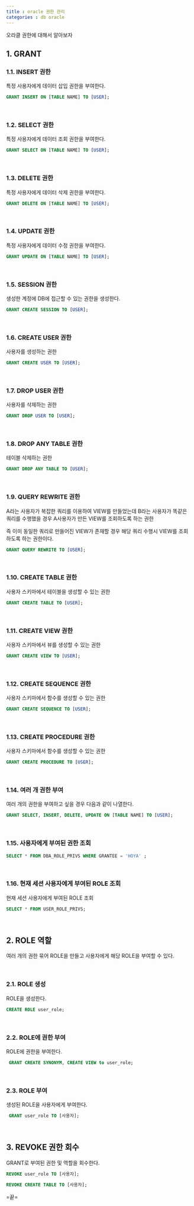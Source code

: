 ```yaml
---
title : oracle 권한 관리
categories : db oracle
---
```


오라클 권한에 대해서 알아보자

## 1. GRANT

### 1.1. INSERT 권한
 
특정 사용자에게 데이터 삽입 권한을 부여한다. 

```sql
GRANT INSERT ON [TABLE NAME] TO [USER];
```

<br>

### 1.2. SELECT 권한

특정 사용자에게 데이터 조회 권한을 부여한다.

```sql
GRANT SELECT ON [TABLE NAME] TO [USER];
```

<br>

### 1.3. DELETE 권한

특정 사용자에게 데이터 삭제 권한을 부여한다. 

```sql
GRANT DELETE ON [TABLE NAME] TO [USER];
```

<br>

### 1.4. UPDATE 권한 

특정 사용자에게 데이터 수정 권한을 부여한다. 

```sql
GRANT UPDATE ON [TABLE NAME] TO [USER];
```

<br>

### 1.5. SESSION 권한

생성한 계정에 DB에 접근할 수 있는 권한을 생성한다.

```sql
GRANT CREATE SESSION TO [USER];
```

<br>

### 1.6. CREATE USER 권한

사용자를 생성하는 권한

```sql
GRANT CREATE USER TO [USER];
```

<br>

### 1.7. DROP USER 권한

사용자를 삭제하는 권한

```sql
GRANT DROP USER TO [USER];
```

<br>

### 1.8. DROP ANY TABLE 권한

테이블 삭제하는 권한 

```sql
GRANT DROP ANY TABLE TO [USER];
```

<br>

### 1.9. QUERY REWRITE 권한

A라는 사용자가  복잡한 쿼리를 이용하여 VIEW를 만들었는데 B라는 사용자가 똑같은 쿼리를 수행했을 경우 A사용자가 만든 VIEW를 조회하도록 하는 권한

즉 이미 동일한 쿼리로 만들어진 VIEW가 존재할 경우 해당 쿼리 수행시 VIEW를 조회하도록 하는 권한이다.

```sql
GRANT QUERY REWRITE TO [USER];
```

<br>

### 1.10. CREATE TABLE 권한

사용자 스키마에서 테이블을 생성할 수 있는 권한

```sql
GRANT CREATE TABLE TO [USER];
```

<br>

### 1.11. CREATE VIEW 권한

사용자 스키마에서 뷰를 생성할 수 있는 권한

```sql
GRANT CREATE VIEW TO [USER];
```

<br>

### 1.12. CREATE SEQUENCE 권한

사용자 스키마에서 함수를 생성할 수 있는 권한

```sql
GRANT CREATE SEQUENCE TO [USER];
```

<br>

### 1.13. CREATE PROCEDURE 권한

사용자 스키마에서 함수를 생성할 수 있는 권한

```sql
GRANT CREATE PROCEDURE TO [USER];
```

<br>

### 1.14. 여러 개 권한 부여

여러 개의 권한을 부여하고 싶을 경우 다음과 같이 나열한다.

```sql
GRANT SELECT, INSERT, DELETE, UPDATE ON [TABLE NAME] TO [USER];
```

<br>

### 1.15. 사용자에게 부여된 권한 조회

```sql
SELECT * FROM DBA_ROLE_PRIVS WHERE GRANTEE = 'HOYA' ;  
```

<br>

### 1.16. 현재 세션 사용자에게 부여된 ROLE 조회

현재 세션 사용자에게 부여된 ROLE 조회

```sql
SELECT * FROM USER_ROLE_PRIVS;  
```

<br>

## 2. ROLE 역할

여러 개의 권한 묶어 ROLE을 만들고 사용자에게 해당 ROLE을 부여할 수 있다.

<br>

### 2.1. ROLE 생성

ROLE을 생성한다.

```sql
CREATE ROLE user_role;
```

<br>

### 2.2. ROLE에 권한 부여

ROLE에 권한을 부여한다.

```sql
 GRANT CREATE SYNONYM, CREATE VIEW to user_role;
```

<br>

### 2.3. ROLE 부여

생성된 ROLE을 사용자에게 부여한다.

```sql
 GRANT user_role TO [사용자];
```

<br>

## 3. REVOKE 권한 회수

GRANT로 부여된 권한 및 역할을 회수한다.

```sql
REVOKE user_role TO [사용자];

REVOKE CREATE TABLE TO [사용자]; 
```

=끝=































